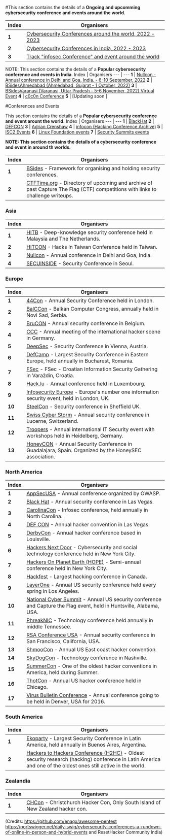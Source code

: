 
#This section contains the details of a **Ongoing and upcomming cybersecurity conference and events around the world**.

Index | Organisers 
--- | ---
**1** |  [Cybersecurity Conferences around the world, 2022 - 2023 ](https://portswigger.net/daily-swig/cybersecurity-conferences-a-rundown-of-online-in-person-and-hybrid-events)
**2** | [Cybersecurity Conferences in India, 2022 - 2023](https://infosec-conferences.com/country/india/)
**3** | [Track "infosec Conference" and event around the world](https://infosec-conferences.com/)

NOTE: This section contains the details of a **Popular cybersecurity conference and events in India**.
Index | Organisers 
--- | ---
**1** |  [Nullcon - Annual conference in Delhi and Goa, India. - 6-10 September, 2022](http://nullcon.net/website/)
**2** |  [BSidesAhmedabad (Ahmedabad, Gujarat - 1 October, 2022)](http://www.securitybsides.com/w/page/12194156/FrontPage) 
**3** |  [BSidesVaranasi (Varanasi, Uttar Pradesh -  5-6 November, 2022) Virtual Event](http://www.securitybsides.com/w/page/12194156/FrontPage) 
**4** |  [c0c0n Conference](https://india.c0c0n.org/2022/)
**5** |  [Updating soon ]


#Conferences and Events

This section contains the details of a **Popular cybersecurity conference and event arount the world.**
Index | Organisers 
--- | ---
**1** | [BlackHat](https://www.youtube.com/user/BlackHatOfficialYT)
**2** | [DEFCON](https://www.youtube.com/user/DEFCONConference)
**3** | [Adrian Crenshaw](https://www.youtube.com/user/irongeek)
**4** | [infocon (Hacking Conference Archive)](https://infocon.org/cons/appsecwiki.com/#/recon)
**5** | [ISC2 Events](https://www.isc2.org/Events)
**6** | [Linux Foundation events](https://events.linuxfoundation.org/)
**7** | [Security Summits events](https://www.securitysummits.com/)


**NOTE: This section contains the details of a cybersecurity conference and event in around th worlds.**

Index | Organisers 
--- | ---
**1** | [BSides](http://www.securitybsides.com/) - Framework for organising and holding security conferences.
**2** |  [CTFTime.org](https://ctftime.org/) - Directory of upcoming and archive of past Capture The Flag (CTF) competitions with links to challenge writeups.

### Asia
Index | Organisers 
--- | ---
**1** |  [HITB](https://conference.hitb.org/) - Deep-knowledge security conference held in Malaysia and The Netherlands.
**2** |  [HITCON](https://hitcon.org/) - Hacks In Taiwan Conference held in Taiwan.
**3** |  [Nullcon](http://nullcon.net/website/) - Annual conference in Delhi and Goa, India.
**4** |  [SECUINSIDE](http://secuinside.com) - Security Conference in Seoul.

### Europe
Index | Organisers 
--- | ---
**1** | [44Con](https://44con.com/) - Annual Security Conference held in London.
**2** |  [BalCCon](https://www.balccon.org) - Balkan Computer Congress, annually held in Novi Sad, Serbia.
**3** |  [BruCON](http://brucon.org) - Annual security conference in Belgium.
**4** |  [CCC](https://events.ccc.de/congress/) - Annual meeting of the international hacker scene in Germany.
**5** |  [DeepSec](https://deepsec.net/) - Security Conference in Vienna, Austria.
**6** |  [DefCamp](http://def.camp/) - Largest Security Conference in Eastern Europe, held annually in Bucharest, Romania.
**7** |  [FSec](http://fsec.foi.hr) - FSec - Croatian Information Security Gathering in Varaždin, Croatia.
**8** |  [Hack.lu](https://hack.lu/) - Annual conference held in Luxembourg.
**9** | [Infosecurity Europe](http://www.infosecurityeurope.com/) - Europe's number one information security event, held in London, UK.
**10** | [SteelCon](https://www.steelcon.info/) - Security conference in Sheffield UK.
**11** |  [Swiss Cyber Storm](https://www.swisscyberstorm.com/) - Annual security conference in Lucerne, Switzerland.
**12** | [Troopers](https://www.troopers.de) - Annual international IT Security event with workshops held in Heidelberg, Germany.
**13** |  [HoneyCON](https://honeycon.eu/) - Annual Security Conference in Guadalajara, Spain. Organized by the HoneySEC association.

### North America
Index | Organisers 
--- | ---
**1** |  [AppSecUSA](https://appsecusa.org/) - Annual conference organized by OWASP.
**2** |  [Black Hat](http://www.blackhat.com/) - Annual security conference in Las Vegas.
**3** | [CarolinaCon](https://carolinacon.org/) - Infosec conference, held annually in North Carolina.
**4** | [DEF CON](https://www.defcon.org/) - Annual hacker convention in Las Vegas.
**5** | [DerbyCon](https://www.derbycon.com/) - Annual hacker conference based in Louisville.
**6** |  [Hackers Next Door](https://hnd.techlearningcollective.com/) - Cybersecurity and social technology conference held in New York City.
**7** |  [Hackers On Planet Earth (HOPE)](https://hope.net/) - Semi-annual conference held in New York City.
**8** | [Hackfest](https://hackfest.ca) - Largest hacking conference in Canada.
**9** | [LayerOne](http://www.layerone.org/) - Annual US security conference held every spring in Los Angeles.
**10** |  [National Cyber Summit](https://www.nationalcybersummit.com/) - Annual US security conference and Capture the Flag event, held in Huntsville, Alabama, USA.
**11** |  [PhreakNIC](http://phreaknic.info/) - Technology conference held annually in middle Tennessee.
**12** |  [RSA Conference USA](https://www.rsaconference.com/) - Annual security conference in San Francisco, California, USA.
**13** |  [ShmooCon](http://shmoocon.org/) - Annual US East coast hacker convention.
**14** |  [SkyDogCon](http://www.skydogcon.com/) - Technology conference in Nashville.
**15** |  [SummerCon](https://www.summercon.org/) - One of the oldest hacker conventions in America, held during Summer.
**16** |  [ThotCon](http://thotcon.org/) - Annual US hacker conference held in Chicago.
**17** |  [Virus Bulletin Conference](https://www.virusbulletin.com/conference/index) - Annual conference going to be held in Denver, USA for 2016.

### South America
Index | Organisers 
--- | ---
**1** |  [Ekoparty](http://www.ekoparty.org) - Largest Security Conference in Latin America, held annually in Buenos Aires, Argentina.
**2** |  [Hackers to Hackers Conference (H2HC)](https://www.h2hc.com.br/) - Oldest security research (hacking) conference in Latin America and one of the oldest ones still active in the world.

### Zealandia
Index | Organisers 
--- | ---
**1** |  [CHCon](https://chcon.nz) - Christchurch Hacker Con, Only South Island of New Zealand hacker con.

(Credits: https://github.com/enaqx/awesome-pentest
https://portswigger.net/daily-swig/cybersecurity-conferences-a-rundown-of-online-in-person-and-hybrid-events
 and ResetHacker Community India)
